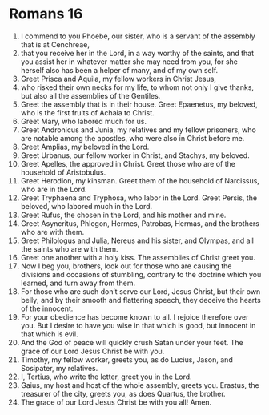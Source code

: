 ﻿
# Romans 16
1. I commend to you Phoebe, our sister, who is a servant of the assembly that is at Cenchreae, 
2. that you receive her in the Lord, in a way worthy of the saints, and that you assist her in whatever matter she may need from you, for she herself also has been a helper of many, and of my own self. 
3. Greet Prisca and Aquila, my fellow workers in Christ Jesus, 
4. who risked their own necks for my life, to whom not only I give thanks, but also all the assemblies of the Gentiles. 
5. Greet the assembly that is in their house. Greet Epaenetus, my beloved, who is the first fruits of Achaia to Christ. 
6. Greet Mary, who labored much for us. 
7. Greet Andronicus and Junia, my relatives and my fellow prisoners, who are notable among the apostles, who were also in Christ before me. 
8. Greet Amplias, my beloved in the Lord. 
9. Greet Urbanus, our fellow worker in Christ, and Stachys, my beloved. 
10. Greet Apelles, the approved in Christ. Greet those who are of the household of Aristobulus. 
11. Greet Herodion, my kinsman. Greet them of the household of Narcissus, who are in the Lord. 
12. Greet Tryphaena and Tryphosa, who labor in the Lord. Greet Persis, the beloved, who labored much in the Lord. 
13. Greet Rufus, the chosen in the Lord, and his mother and mine. 
14. Greet Asyncritus, Phlegon, Hermes, Patrobas, Hermas, and the brothers who are with them. 
15. Greet Philologus and Julia, Nereus and his sister, and Olympas, and all the saints who are with them. 
16. Greet one another with a holy kiss. The assemblies of Christ greet you. 
17. Now I beg you, brothers, look out for those who are causing the divisions and occasions of stumbling, contrary to the doctrine which you learned, and turn away from them. 
18. For those who are such don’t serve our Lord, Jesus Christ, but their own belly; and by their smooth and flattering speech, they deceive the hearts of the innocent. 
19. For your obedience has become known to all. I rejoice therefore over you. But I desire to have you wise in that which is good, but innocent in that which is evil. 
20. And the God of peace will quickly crush Satan under your feet. The grace of our Lord Jesus Christ be with you. 
21. Timothy, my fellow worker, greets you, as do Lucius, Jason, and Sosipater, my relatives. 
22. I, Tertius, who write the letter, greet you in the Lord. 
23. Gaius, my host and host of the whole assembly, greets you. Erastus, the treasurer of the city, greets you, as does Quartus, the brother. 
24. The grace of our Lord Jesus Christ be with you all! Amen. 
